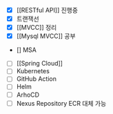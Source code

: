 - [x] [[RESTful API]] 진행중
- [x] 트랜잭선
- [x] [[MVCC]] 정리
- [x] [[Mysql MVCC]] 공부
- [] MSA
- [ ] [[Spring Cloud]] 
- [ ] Kubernetes
- [ ] GitHub Action
- [ ] Helm
- [ ] ArhoCD
- [ ] Nexus Repository ECR 대체 가능